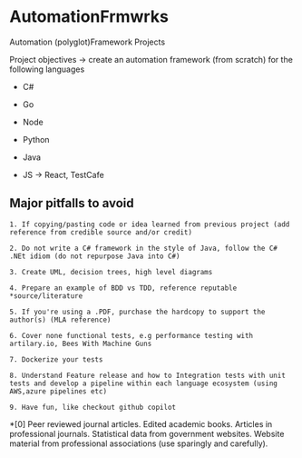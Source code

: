 # AutomationFrmwrks
Automation (polyglot)Framework Projects

Project objectives -> create an automation framework (from scratch) for the following languages

* C#

* Go

* Node

* Python

* Java

* JS -> React, TestCafe

## Major pitfalls to avoid

	1. If copying/pasting code or idea learned from previous project (add reference from credible source and/or credit)

	2. Do not write a C# framework in the style of Java, follow the C# .NEt idiom (do not repurpose Java into C#)

	3. Create UML, decision trees, high level diagrams

	4. Prepare an example of BDD vs TDD, reference reputable *source/literature

	5. If you're using a .PDF, purchase the hardcopy to support the author(s) (MLA reference)

	6. Cover none functional tests, e.g performance testing with artilary.io, Bees With Machine Guns

	7. Dockerize your tests

	8. Understand Feature release and how to Integration tests with unit tests and develop a pipeline within each language ecosystem (using AWS,azure pipelines etc)

	9. Have fun, like checkout github copilot


*[0]
Peer reviewed journal articles.
Edited academic books.
Articles in professional journals.
Statistical data from government websites.
Website material from professional associations (use sparingly and carefully).
